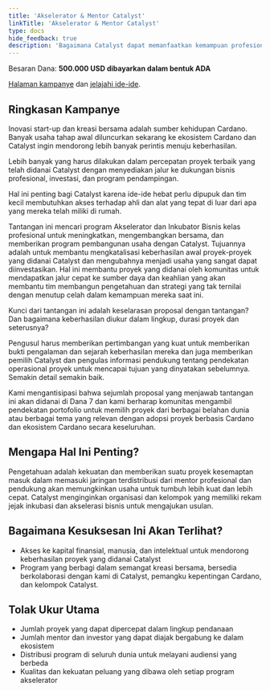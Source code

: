 ```yaml
---
title: 'Akselerator & Mentor Catalyst'
linkTitle: 'Akselerator & Mentor Catalyst'
type: docs
hide_feedback: true
description: 'Bagaimana Catalyst dapat memanfaatkan kemampuan profesional untuk mem-bootstrap lingkungan akselerator yang memperkuat dan mengkomersialkan proyek yang didanai?'
---
```


Besaran Dana: **500.000 USD dibayarkan dalam bentuk ADA**

[Halaman kampanye](https://cardano.ideascale.com/a/campaign-home/26255) dan [jelajahi ide-ide](https://cardano.ideascale.com/a/ideas/top/campaign-filter/byids/campaigns/26255/stage/unspecified).

## Ringkasan Kampanye

Inovasi start-up dan kreasi bersama adalah sumber kehidupan Cardano. Banyak usaha tahap awal diluncurkan sekarang ke ekosistem Cardano dan Catalyst ingin mendorong lebih banyak perintis menuju keberhasilan.

Lebih banyak yang harus dilakukan dalam percepatan proyek terbaik yang telah didanai Catalyst dengan menyediakan jalur ke dukungan bisnis profesional, investasi, dan program pendampingan.

Hal ini penting bagi Catalyst karena ide-ide hebat perlu dipupuk dan tim kecil membutuhkan akses terhadap ahli dan alat yang tepat di luar dari apa yang mereka telah miliki di rumah.

Tantangan ini mencari program Akselerator dan Inkubator Bisnis kelas profesional untuk meningkatkan, mengembangkan bersama, dan memberikan program pembangunan usaha dengan Catalyst. Tujuannya adalah untuk membantu mengkatalisasi keberhasilan awal proyek-proyek yang didanai Catalyst dan mengubahnya menjadi usaha yang sangat dapat diinvestasikan. Hal ini membantu proyek yang didanai oleh komunitas untuk mendapatkan jalur cepat ke sumber daya dan keahlian yang akan membantu tim membangun pengetahuan dan strategi yang tak ternilai dengan menutup celah dalam kemampuan mereka saat ini.

Kunci dari tantangan ini adalah keselarasan proposal dengan tantangan? Dan bagaimana keberhasilan diukur dalam lingkup, durasi proyek dan seterusnya?

Pengusul harus memberikan pertimbangan yang kuat untuk memberikan bukti pengalaman dan sejarah keberhasilan mereka dan juga memberikan pemilih Catalyst dan pengulas informasi pendukung tentang pendekatan operasional proyek untuk mencapai tujuan yang dinyatakan sebelumnya. Semakin detail semakin baik.

Kami mengantisipasi bahwa sejumlah proposal yang menjawab tantangan ini akan didanai di Dana 7 dan kami berharap komunitas mengambil pendekatan portofolio untuk memilih proyek dari berbagai belahan dunia atau berbagai tema yang relevan dengan adopsi proyek berbasis Cardano dan ekosistem Cardano secara keseluruhan.

## Mengapa Hal Ini Penting?

Pengetahuan adalah kekuatan dan memberikan suatu proyek kesemaptan masuk dalam memasuki jaringan terdistribusi dari mentor profesional dan pendukung akan memungkinkan usaha untuk tumbuh lebih kuat dan lebih cepat. Catalyst menginginkan organisasi dan kelompok yang memiliki rekam jejak inkubasi dan akselerasi bisnis untuk mengajukan usulan.

## Bagaimana Kesuksesan Ini Akan Terlihat?

- Akses ke kapital finansial, manusia, dan intelektual untuk mendorong keberhasilan proyek yang didanai Catalyst
- Program yang berbagi dalam semangat kreasi bersama, bersedia berkolaborasi dengan kami di Catalyst, pemangku kepentingan Cardano, dan kelompok Catalyst.

## Tolak Ukur Utama

- Jumlah proyek yang dapat dipercepat dalam lingkup pendanaan
- Jumlah mentor dan investor yang dapat diajak bergabung ke dalam ekosistem
- Distribusi program di seluruh dunia untuk melayani audiensi yang berbeda
- Kualitas dan kekuatan peluang yang dibawa oleh setiap program akselerator
